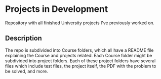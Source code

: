 # Projects in Development

Repository with all finished University projects I've previously worked on.

## Description

The repo is subdivided into Course folders, which all have a README file explaining the Course and projects related. Each Course folder might be subdivided into project folders.
Each of these project folders have several files which include test files, the project itself, the PDF with the problem to be solved, and more.